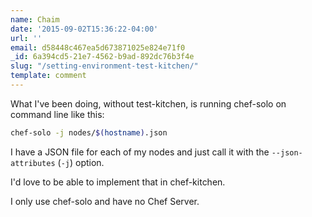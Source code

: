 ```yaml
---
name: Chaim
date: '2015-09-02T15:36:22-04:00'
url: ''
email: d58448c467ea5d673871025e824e71f0
_id: 6a394cd5-21e7-4562-b9ad-892dc76b3f4e
slug: "/setting-environment-test-kitchen/"
template: comment
---
```


What I've been doing, without test-kitchen, is running chef-solo on
command line like this:

```sh
chef-solo -j nodes/$(hostname).json
```

I have a JSON file for each of my nodes and just call it with the
`--json-attributes` (`-j`) option.

I'd love to be able to implement that in chef-kitchen.

I only use chef-solo and have no Chef Server.
